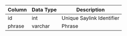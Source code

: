 | Column | Data Type | Description               |
| ------ | --------- | ------------------------- |
| id     | int       | Unique Saylink Identifier |
| phrase | varchar   | Phrase                    |